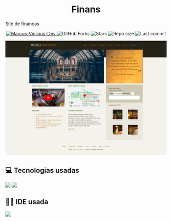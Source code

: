 <h1 align="center">Finans</h1> 

Site de finanças

<p align="center">
<a href="https://www.linkedin.com/in/marcus-vinicius-celião-da-silva-047556255/">
<img alt="Marcus-Vinicius-Dev" src="https://img.shields.io/badge/-MarcusViniciusDev-7FFF00?style=flat&logo=Linkedin&logoColor=white" />
</a>
  
<img alt="GitHub Forks" src="https://img.shields.io/github/forks/Marcus-Vinicius-Dev/Site-Museu-Nacional?color=success" />
  
<img alt="Stars" src="https://img.shields.io/github/stars/Marcus-Vinicius-Dev/Site-Museu-Nacional?color=success" />
 
<img alt="Repo size" src="https://img.shields.io/github/repo-size/Marcus-Vinicius-Dev/Site-Museu-Nacional?color=success" /> 
  
<img alt="Last commit" src="https://img.shields.io/github/last-commit/Marcus-Vinicius-Dev/Site-Museu-Nacional?color=success" />
</p>

<div align="center">
<img src="https://github.com/Marcus-Vinicius-Dev/Marcus-Vinicius-Dev/blob/main/images/museu-nacional-full-page.png" width="600">
</div>

## 💻 Tecnologias usadas

  <img src="https://img.shields.io/badge/HTML5-FF3300?style=for-the-badge&logo=html5&logoColor=white"> 
  <img src="https://img.shields.io/badge/CSS3-0066FF?style=for-the-badge&logo=css3&logoColor=white">

## 👩‍💻 IDE usada

  <img src="https://img.shields.io/badge/Visual_Studio_Code-0078D4?style=for-the-badge&logo=visual%20studio%20code&logoColor=white">
